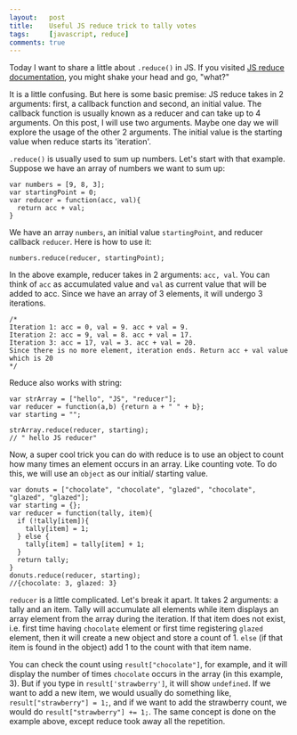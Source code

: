```yaml
---
layout:   post
title:    Useful JS reduce trick to tally votes
tags:     [javascript, reduce]
comments: true
---
```


Today I want to share a little about `.reduce()` in JS. If you visited [JS reduce documentation](https://developer.mozilla.org/en-US/docs/Web/JavaScript/Reference/Global_Objects/Array/Reduce), you might shake your head and go, "what?"

It is a little confusing. But here is some basic premise: JS reduce takes in 2 arguments: first, a callback function and second, an initial value. The callback function is usually known as a reducer and can take up to 4 arguments. On this post, I will use two arguments. Maybe one day we will explore the usage of the other 2 arguments. The initial value is the starting value when reduce starts its 'iteration'.

`.reduce()` is usually used to sum up numbers. Let's start with that example. Suppose we have an array of numbers we want to sum up:

```
var numbers = [9, 8, 3];
var startingPoint = 0;
var reducer = function(acc, val){
  return acc + val;
}
```

We have an array `numbers`, an initial value `startingPoint`, and reducer callback `reducer`. Here is how to use it:

```
numbers.reduce(reducer, startingPoint);
```

In the above example, reducer takes in 2 arguments: `acc, val`. You can think of `acc` as accumulated value and `val` as current value that will be added to acc. Since we have an array of 3 elements, it will undergo 3 iterations.

```
/*
Iteration 1: acc = 0, val = 9. acc + val = 9.
Iteration 2: acc = 9, val = 8. acc + val = 17.
Iteration 3: acc = 17, val = 3. acc + val = 20.
Since there is no more element, iteration ends. Return acc + val value which is 20
*/
```

Reduce also works with string:

```
var strArray = ["hello", "JS", "reducer"];
var reducer = function(a,b) {return a + " " + b};
var starting = "";

strArray.reduce(reducer, starting);
// " hello JS reducer"
```

Now, a super cool trick you can do with reduce is to use an object to count how many times an element occurs in an array. Like counting vote. To do this, we will use an `object` as our initial/ starting value.

```
var donuts = ["chocolate", "chocolate", "glazed", "chocolate", "glazed", "glazed"];
var starting = {};
var reducer = function(tally, item){
  if (!tally[item]){
    tally[item] = 1;
  } else {
    tally[item] = tally[item] + 1;
  }
  return tally;
}
donuts.reduce(reducer, starting);
//{chocolate: 3, glazed: 3}
```

`reducer` is a little complicated. Let's break it apart. It takes 2 arguments: a tally and an item. Tally will accumulate all elements while item displays an array element from the array during the iteration. If that item does not exist, i.e. first time having `chocolate` element or first time registering `glazed` element, then it will create a new object and store a count of 1. `else` (if that item is found in the object) add 1 to the count with that item name.

You can check the count using `result["chocolate"]`, for example, and it will display the number of times `chocolate` occurs in the array (in this example, 3). But if you type in `result['strawberry']`, it will show `undefined`. If we want to add a new item, we would usually do something like, `result["strawberry"] = 1;`, and if we want to add the strawberry count, we would do `result["strawberry"] += 1;`. The same concept is done on the example above, except reduce took away all the repetition.
